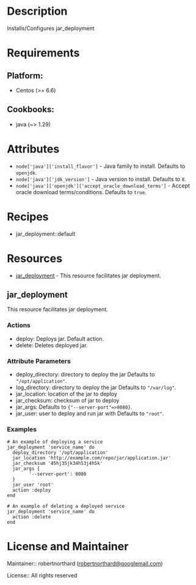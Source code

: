 # Description

Installs/Configures jar_deployment

# Requirements

## Platform:

* Centos (>= 6.6)

## Cookbooks:

* java (~> 1.29)

# Attributes

* `node['java']['install_flavor']` - Java family to install. Defaults to `openjdk`.
* `node['java']['jdk_version']` - Java version to install. Defaults to `8`.
* `node['java']['openjdk']['accept_oracle_download_terms']` - Accept oracle download terms/conditions. Defaults to `true`.

# Recipes

* jar_deployment::default

# Resources

* [jar_deployment](#jar_deployment) - This resource facilitates jar deployment.

## jar_deployment

This resource facilitates jar deployment.

### Actions

- deploy: Deploys jar. Default action.
- delete: Deletes deployed jar.

### Attribute Parameters

- deploy_directory: directory to deploy the jar Defaults to <code>"/opt/application"</code>.
- log_directory: directory to deploy the jar Defaults to <code>"/var/log"</code>.
- jar_location: location of the jar to deploy
- jar_checksum: checksum of jar to deploy
- jar_args:  Defaults to <code>{"--server-port"=>8080}</code>.
- jar_user: user to deploy and run jar with Defaults to <code>"root"</code>.

### Examples

    # An example of deploying a service
    jar_deployment 'service_name' do
      deploy_directory '/opt/application'
      jar_location 'http://example.com/repo/jar/application.jar'
      jar_checksum '45hj35jk34h53j4h5k'
      jar_args {
		    '--server-port': 8080
      }
      jar_user 'root'
      action :deploy
    end

    # An example of deleting a deployed service
    jar_deployment 'service_name' do
      action :delete
    end

# License and Maintainer

Maintainer:: robertnorthard (<robertnorthard@googlemail.com>)

License:: All rights reserved
